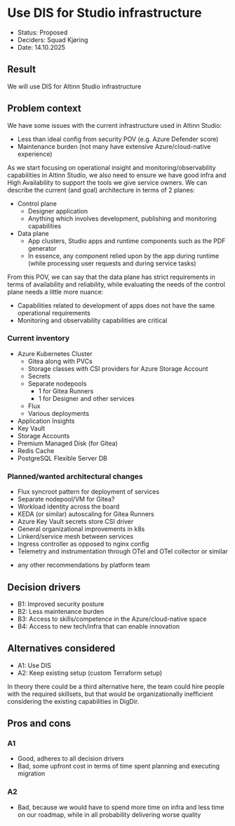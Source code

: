 # Use DIS for Studio infrastructure

- Status: Proposed
- Deciders: Squad Kjøring
- Date: 14.10.2025

## Result

We will use DIS for Altinn Studio infrastructure

## Problem context

We have some issues with the current infrastructure used in Altinn Studio:

* Less than ideal config from security POV (e.g. Azure Defender score)
* Maintenance burden (not many have extensive Azure/cloud-native experience)

As we start focusing on operational insight and monitoring/observability capabilities in Altinn Studio,
we also need to ensure we have good infra and High Availability to support the tools we give service owners.
We can describe the current (and goal) architecture in terms of 2 planes:

* Control plane
  * Designer application
  * Anything which involves development, publishing and monitoring capabilities
* Data plane
  * App clusters, Studio apps and runtime components such as the PDF generator
  * In essence, any component relied upon by the app during runtime (while processing user requests and during service tasks)

From this POV, we can say that the data plane has strict requirements in terms of availability and reliability,
while evaluating the needs of the control plane needs a little more nuance:

* Capabilities related to development of apps does not have the same operational requirements
* Monitoring and observability capabilities are critical

### Current inventory

* Azure Kubernetes Cluster
  * Gitea along with PVCs
  * Storage classes with CSI providers for Azure Storage Account
  * Secrets
  * Separate nodepools
    * 1 for Gitea Runners
    * 1 for Designer and other services
  * Flux
  * Various deployments
* Application Insights
* Key Vault
* Storage Accounts
* Premium Managed Disk (for Gitea)
* Redis Cache
* PostgreSQL Flexible Server DB

### Planned/wanted architectural changes

* Flux syncroot pattern for deployment of services
* Separate nodepool/VM for Gitea?
* Workload identity across the board
* KEDA (or similar) autoscaling for Gitea Runners
* Azure Key Vault secrets store CSI driver
* General organizational improvements in k8s
* Linkerd/service mesh between services
* Ingress controller as opposed to nginx config
* Telemetry and instrumentation through OTel and OTel collector or similar
+ any other recommendations by platform team

## Decision drivers

- B1: Improved security posture
- B2: Less maintenance burden
- B3: Access to skills/competence in the Azure/cloud-native space
- B4: Access to new tech/infra that can enable innovation

## Alternatives considered

- A1: Use DIS
- A2: Keep existing setup (custom Terraform setup)

In theory there could be a third alternative here, the team could hire people with the required skillsets,
but that would be organizationally inefficient considering the existing capabilities in DigDir.

## Pros and cons

### A1

- Good, adheres to all decision drivers
- Bad, some upfront cost in terms of time spent planning and executing migration

### A2

- Bad, because we would have to spend more time on infra and less time on our roadmap, while in all probability delivering worse quality
